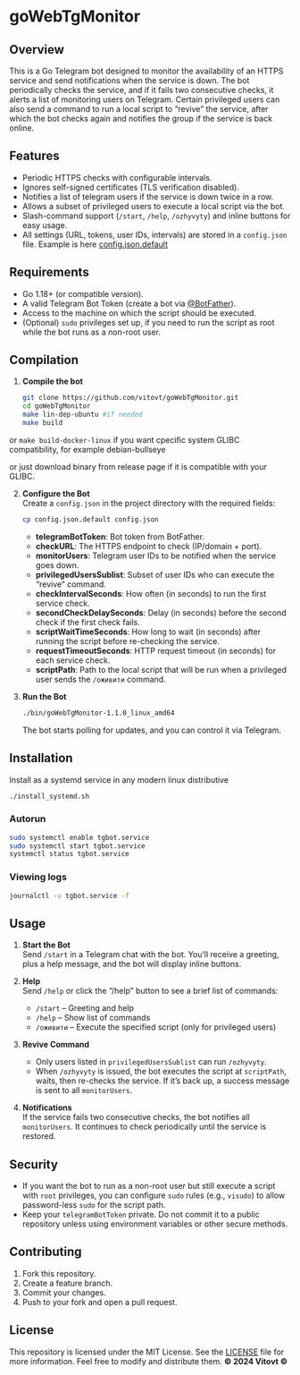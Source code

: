 # goWebTgMonitor

## Overview
This is a Go Telegram bot designed to monitor the availability of an HTTPS service and send notifications when the service is down. The bot periodically checks the service, and if it fails two consecutive checks, it alerts a list of monitoring users on Telegram. Certain privileged users can also send a command to run a local script to “revive” the service, after which the bot checks again and notifies the group if the service is back online.

## Features
- Periodic HTTPS checks with configurable intervals.
- Ignores self-signed certificates (TLS verification disabled).
- Notifies a list of telegram users if the service is down twice in a row.
- Allows a subset of privileged users to execute a local script via the bot.
- Slash-command support (`/start`, `/help`, `/ozhyvyty`) and inline buttons for easy usage.
- All settings (URL, tokens, user IDs, intervals) are stored in a `config.json` file. Example is here [config.json.default](config.json.default)

## Requirements
- Go 1.18+ (or compatible version).
- A valid Telegram Bot Token (create a bot via [@BotFather](https://t.me/BotFather)).
- Access to the machine on which the script should be executed.
- (Optional) `sudo` privileges set up, if you need to run the script as root while the bot runs as a non-root user.

## Compilation

1. **Compile the bot**
   ```bash
   git clone https://github.com/vitovt/goWebTgMonitor.git
   cd goWebTgMonitor
   make lin-dep-ubuntu #if needed
   make build
   ```
or `make build-docker-linux` if you want cpecific system GLIBC compatibility, for example debian-bullseye

or just download binary from release page if it is compatible with your GLIBC.

2. **Configure the Bot**  
   Create a `config.json` in the project directory with the required fields:
   ```sh
   cp config.json.default config.json
   ```
   - **telegramBotToken**: Bot token from BotFather.
   - **checkURL**: The HTTPS endpoint to check (IP/domain + port).
   - **monitorUsers**: Telegram user IDs to be notified when the service goes down.
   - **privilegedUsersSublist**: Subset of user IDs who can execute the “revive” command.
   - **checkIntervalSeconds**: How often (in seconds) to run the first service check.
   - **secondCheckDelaySeconds**: Delay (in seconds) before the second check if the first check fails.
   - **scriptWaitTimeSeconds**: How long to wait (in seconds) after running the script before re-checking the service.
   - **requestTimeoutSeconds**: HTTP request timeout (in seconds) for each service check.
   - **scriptPath**: Path to the local script that will be run when a privileged user sends the `/оживити` command.

3. **Run the Bot**  
   ```bash
   ./bin/goWebTgMonitor-1.1.0_linux_amd64
   ```
   The bot starts polling for updates, and you can control it via Telegram.

## Installation
Install as a systemd service in any modern linux distributive

```sh
./install_systemd.sh
```

### Autorun

```sh
sudo systemctl enable tgbot.service
sudo systemctl start tgbot.service
systemctl status tgbot.service
```

### Viewing logs

```sh
journalctl -u tgbot.service -f
```

## Usage
1. **Start the Bot**  
   Send `/start` in a Telegram chat with the bot. You’ll receive a greeting, plus a help message, and the bot will display inline buttons.

2. **Help**  
   Send `/help` or click the “/help” button to see a brief list of commands:
   - `/start` – Greeting and help
   - `/help` – Show list of commands
   - `/оживити` – Execute the specified script (only for privileged users)

3. **Revive Command**  
   - Only users listed in `privilegedUsersSublist` can run `/ozhyvyty`.  
   - When `/ozhyvyty` is issued, the bot executes the script at `scriptPath`, waits, then re-checks the service. If it’s back up, a success message is sent to all `monitorUsers`.

4. **Notifications**  
   If the service fails two consecutive checks, the bot notifies all `monitorUsers`. It continues to check periodically until the service is restored.

## Security
- If you want the bot to run as a non-root user but still execute a script with `root` privileges, you can configure `sudo` rules (e.g., `visudo`) to allow password-less `sudo` for the script path.
- Keep your `telegramBotToken` private. Do not commit it to a public repository unless using environment variables or other secure methods.

## Contributing
1. Fork this repository.
2. Create a feature branch.
3. Commit your changes.
4. Push to your fork and open a pull request.

## License
This repository is licensed under the MIT License. See the [LICENSE](LICENSE) file for more information.
Feel free to modify and distribute them.
**© 2024 Vitovt ©**

